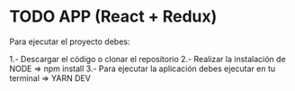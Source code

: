 # TODO APP (React + Redux)

Para ejecutar el proyecto debes:

1.- Descargar el código o clonar el repositorio
2.- Realizar la instalación de NODE => npm install
3.- Para ejecutar la aplicación debes ejecutar en tu terminal => YARN DEV 


